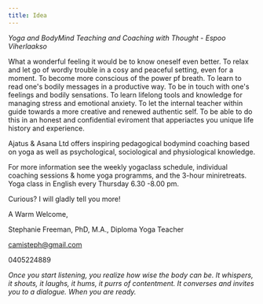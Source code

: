 ```yaml
---
title: Idea
---
```

_Yoga and BodyMind Teaching and Coaching with Thought - Espoo Viherlaakso_

What a wonderful feeling it would be to know oneself even better. To relax and let go of wordly trouble in a cosy and peaceful setting, even for a moment. To become more conscious of the power  pf breath. To learn to read one's bodily messages in a productive way. To be in touch with one's feelings and bodily sensations. To learn lifelong tools and knowledge for managing stress and emotional anxiety. To let the internal teacher within guide towards a more creative and renewed authentic self. To be able to do this in an honest and confidential eviroment that apperiactes you unique life history and experience.

Ajatus & Asana Ltd offers inspiring pedagogical bodymind coaching based on yoga as well as psychological, sociological and physiological knowledge. 

For more information see the weekly yogaclass schedule, individual coaching sessions & home yoga programms, and the 3-hour miniretreats. Yoga class in English every Thursday 6.30 -8.00 pm.

Curious? I will gladly tell you more!

A Warm Welcome,

Stephanie Freeman, PhD, M.A., Diploma Yoga Teacher

camisteph@gmail.com

0405224889

*Once you start listening, you realize how wise the body can be. It whispers, it shouts, it laughs, it hums, it purrs of contentment. It converses and invites you to a dialogue. When you are ready.*

